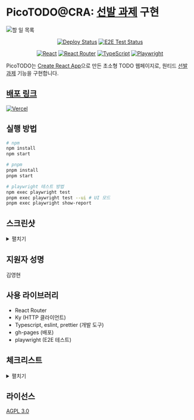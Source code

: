 # PicoTODO@CRA: [선발 과제][과제] 구현

![할 일 목록][할-일-목록]

<div align="center">

<!-- [![Github Pages][pages-shield]][배포-pages] -->
<!-- https://img.shields.io/badge/vercel-%23000000.svg?style=for-the-badge&logo=vercel&logoColor=white -->

[![Deploy Status](https://img.shields.io/github/deployments/scarf005/wanted-pre-onboarding-frontend/production?label=deploy&logo=vercel&logoColor=white&style=for-the-badge)][배포-vercel]
[![E2E Test Status](https://img.shields.io/github/actions/workflow/status/scarf005/wanted-pre-onboarding-frontend/playwright.yml?label=E2E&style=for-the-badge)](https://github.com/scarf005/wanted-pre-onboarding-frontend/actions/workflows/playwright.yml)

[![React](https://img.shields.io/badge/react-%2320232a.svg?style=for-the-badge&logo=react&logoColor=%2361DAFB)][CRA]
[![React Router](https://img.shields.io/badge/react%20router-%23CA4245.svg?style=for-the-badge&logo=react-router&logoColor=white)](https://reactrouter.com/)
[![TypeScript](https://img.shields.io/badge/typescript-%23007ACC.svg?style=for-the-badge&logo=typescript&logoColor=white)](https://typescriptlang.org/)
[![Playwright](https://img.shields.io/badge/playwright-%23F24E1E.svg?style=for-the-badge&logo=playwright&logoColor=white)](https://playwright.dev/)

</div>

PicoTODO는 [Create React App][CRA]으로 만든 초소형 TODO 웹페이지로, 원티드 [선발 과제][과제] 기능을 구현합니다.

## [배포 링크][배포-vercel]

[![Vercel][vercel-shield]][배포-vercel]
<!-- [![Github Pages][pages-shield]][배포-pages] -->

## 실행 방법

```sh
# npm
npm install
npm start

# pnpm
pnpm install
pnpm start

# playwright 테스트 방법
npm exec playwright test
pnpm exec playwright test --ui # UI 모드
pnpm exec playwright show-report
```

## 스크린샷

<details><summary>펼치기</summary>

### 회원가입

![회원가입][회원가입]

### 로그인

![로그인][로그인]

### 할 일 목록

![할 일 목록][할-일-목록]

</details>

## 지원자 성명

김영현

## 사용 라이브러리

- React Router
- Ky (HTTP 클라이언트)
- Typescript, eslint, prettier (개발 도구)
- gh-pages (배포)
- playwright (E2E 테스트)

## 체크리스트

<details><summary>펼치기</summary>

### :: 1. 로그인 / 회원가입

- [x] `/signup` 경로에 회원가입 기능을 개발해주세요
- [x] `/signin` 경로에 로그인 기능을 개발해주세요
- [x] 페이지 안에 이메일 input, 비밀번호 input, 제출 button이 포함된 형태로 구성해주세요

  - [x] 이메일 input에 `data-testid="email-input"` 속성을 부여해주세요
  - [x] 패스워드 input에 `data-testid="password-input"` 속성을 부여해주세요
  - [x] 회원가입 페이지에는 회원가입 button에 `data-testid="signup-button"` 속성을 부여해주세요
  - [x] 로그인 페이지에는 로그인 button에 `data-testid="signin-button"` 속성을 부여해주세요

#### Assignment 1

- [x] 회원가입과 로그인 페이지에 이메일과 비밀번호의 유효성 검사기능을 구현해주세요

  - [x] 이메일 조건: `@` 포함
  - [x] 비밀번호 조건: 8자 이상
  - [x] 이메일과 비밀번호의 유효성 검사 조건은 별도의 추가 조건 부여 없이 위의 조건대로만 진행해주세요 (e.g. 비밀번호 유효성 검사에 특수문자 포함 등의 새로운 조건을 추가하는 행위, 비밀번호 확인 조건을 추가하는 행위 등은 지양해주세요)

- [x] 입력된 이메일과 비밀번호가 유효성 검사를 통과하지 못한다면 button에 `disabled` 속성을 부여해주세요

#### Assignment 2

- 회원가입 페이지에서 버튼을 클릭 시 회원가입을 진행하고 회원가입이 정상적으로 완료되었을 시 `/signin` 경로로 이동해주세요

#### Assignment 3

- 로그인 페이지에서 버튼을 클릭 시, 로그인을 진행하고 로그인이 정상적으로 완료되었을 시 `/todo` 경로로 이동해주세요

  - 로그인 API는 로그인이 성공했을 시 Response Body에 JWT를 포함해서 응답합니다.
  - 응답받은 JWT는 로컬 스토리지에 저장해주세요

#### Assignment 4

- 로그인 여부에 따른 리다이렉트 처리를 구현해주세요

  - 로컬 스토리지에 토큰이 있는 상태로 `/signin` 또는 `/signup` 페이지에 접속한다면 `/todo` 경로로 리다이렉트 시켜주세요
  - 로컬 스토리지에 토큰이 없는 상태로 `/todo`페이지에 접속한다면 `/signin` 경로로 리다이렉트 시켜주세요

---

### :: 2. TODO LIST

#### Assignment 5

- `/todo`경로에 접속하면 투두 리스트의 목록을 볼 수 있도록 해주세요
- 목록에서는 TODO의 내용과 완료 여부가 표시되어야 합니다.
- TODO의 완료 여부는 `<input type="checkbox" />`를 통해 표현해주세요
- TODO는 `<li>` tag를 이용해 감싸주세요

```html
<li>
  <label>
    <input type="checkbox" />
    <span>TODO 1</span>
  </label>
</li>
<li>
  <label>
    <input type="checkbox" />
    <span>TODO 2</span>
  </label>
</li>
```

#### Assignment 6

- 리스트 페이지에 새로운 TODO를 입력할 수 있는 input과 추가 button을 만들어주세요

  - TODO 입력 input에는 `data-testid="new-todo-input"` 속성을 부여해주세요
  - TODO 추가 button에는 `data-testid="new-todo-add-button"` 속성을 부여해주세요

    ```html
    <input data-testid="new-todo-input" />
    <button data-testid="new-todo-add-button">추가</button>
    ```

- 추가 button을 클릭하면 입력 input의 내용이 새로운 TODO로 추가되도록 해주세요
- TODO를 추가 한 뒤 새로고침을 해도 추가한 TODO가 목록에 보여야 합니다.

#### Assignment 7

- TODO의 체크박스를 통해 완료 여부를 수정할 수 있도록 해주세요.

#### Assignment 8

- TODO 우측에 수정버튼과 삭제 버튼을 만들어주세요

  - 수정 버튼에는 `data-testid="modify-button"` 속성을 부여해주세요
  - 삭제 버튼에는 `data-testid="delete-button"` 속성을 부여해주세요

    ```html
    <li>
      <label>
        <input type="checkbox" />
        <span>TODO 1</span>
      </label>
      <button data-testid="modify-button">수정</button>
      <button data-testid="delete-button">삭제</button>
    </li>
    ```

#### Assignment 9

- 투두 리스트의 삭제 기능을 구현해주세요

  - 투두 리스트의 TODO 우측의 삭제버튼을 누르면 해당 아이템이 삭제되도록 해주세요

#### Assignment 10

- 투두 리스트의 수정 기능을 구현해주세요

  - TODO 우측의 수정 버튼을 누르면 수정모드가 활성화 되도록 해주세요
  - 수정모드에서는 TODO의 내용을 변경할 수 있어야 합니다.
  - 수정모드에서는 TODO의 내용이 input창 안에 입력된 형태로 변경해주세요
    - 수정 input창에는 `data-testid="modify-input"` 속성을 부여해주세요
  - 수정모드에서는 TODO의 우측에 제출버튼과 취소버튼이 표시되게 해주세요
    - 제출버튼에는 `data-testid="submit-button"` 속성을 부여해주세요
    - 취소버튼에는 `data-testid="cancel-button"` 속성을 부여해주세요
  - 제출버튼을 누르면 수정한 내용을 제출해서 내용이 업데이트 될 수 있도록 해주세요
  - 취소버튼을 누르면 수정한 내용을 초기화 하고, 수정모드를 비활성화 해주세요

    ```html
    <input data-testid="modify-input" />
    <button data-testid="submit-button">제출</button>
    <button data-testid="cancel-button">취소</button>
    ```

</details>

## 라이선스

[AGPL 3.0](./LICENSE)


[pages-shield]: https://img.shields.io/badge/github%20pages-121013?style=for-the-badge&logo=github&logoColor=white
[vercel-shield]: https://img.shields.io/badge/vercel-%23000000.svg?style=for-the-badge&logo=vercel&logoColor=white

[CRA]: https://github.com/facebook/create-react-app
[과제]: https://github.com/walking-sunset/selection-task
[배포-vercel]: https://scarf005-wanted-pre-onboarding-frontend.vercel.app
[배포-pages]: https://scarf005.github.io/wanted-pre-onboarding-frontend/
[회원가입]: https://github.com/scarf005/wanted-pre-onboarding-frontend/assets/54838975/91454c60-bb3e-4863-bc7f-7f2d93404a3c
[로그인]: https://github.com/scarf005/wanted-pre-onboarding-frontend/assets/54838975/2a165e93-c299-4298-bb2e-a6385dd9cb0e
[할-일-목록]: https://github.com/scarf005/wanted-pre-onboarding-frontend/assets/54838975/c8827760-723a-4bac-987a-accbd561f74d
